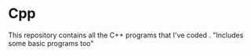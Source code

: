 # Cpp
This repository contains all the C++ programs that I've coded . "Includes some basic programs too"
